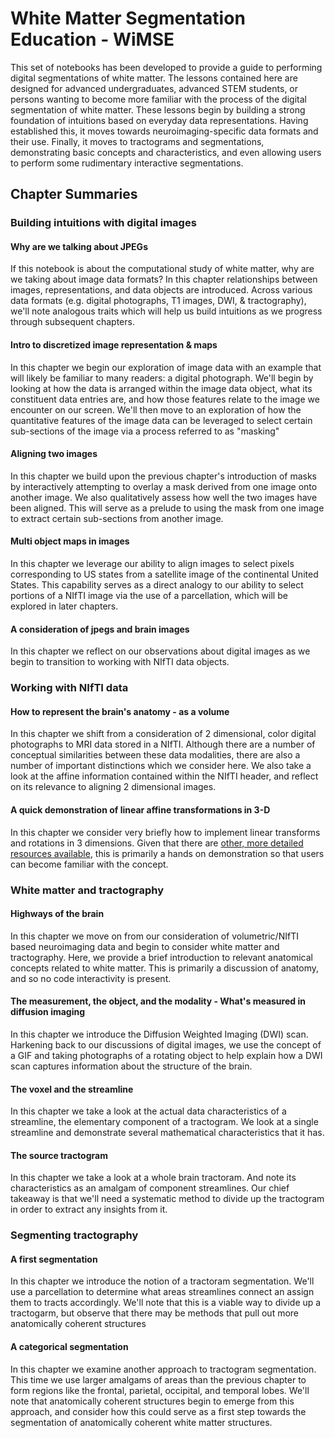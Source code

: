 # White Matter Segmentation Education - WiMSE

This set of notebooks has been developed to provide a guide to performing digital segmentations of white matter.  The lessons contained here are designed for advanced undergraduates, advanced STEM students, or persons wanting to become more familiar with the process of the digital segmentation of white matter.  These lessons begin by building a strong foundation of intuitions based on everyday data representations.  Having established this, it moves towards neuroimaging-specific data formats and their use.  Finally, it moves to tractograms and segmentations, demonstrating basic concepts and characteristics, and even allowing users to perform some rudimentary interactive segmentations. 

## Chapter Summaries 
 
### Building intuitions with digital images

#### Why are we talking about JPEGs

If this notebook is about the computational study of white matter, why are we taking about image data formats? In this chapter relationships between images, representations, and data objects are introduced. Across various data formats (e.g. digital photographs, T1 images, DWI, & tractography), we'll note analogous traits which will help us build intuitions as we progress through subsequent chapters.

#### Intro to discretized image representation & maps

In this chapter we begin our exploration of image data with an example that will likely be familiar to many readers: a digital photograph. We'll begin by looking at how the data is arranged within the image data object, what its constituent data entries are, and how those features relate to the image we encounter on our screen.  We'll then move to an exploration of how the quantitative features of the image data can be leveraged to select certain sub-sections of the image via a process referred to as "masking"

#### Aligning two images

In this chapter we build upon the previous chapter's introduction of masks by interactively attempting to overlay a mask derived from one image onto another image.  We also qualitatively assess how well the two images have been aligned. This will serve as a prelude to using the mask from one image to extract certain sub-sections from another image.

#### Multi object maps in images

In this chapter we leverage our ability to align images to select pixels corresponding to US states from a satellite image of the continental United States.  This capability serves as a direct analogy to our ability to select portions of a NIfTI image via the use of a parcellation, which will be explored in later chapters.

#### A consideration of jpegs and brain images

In this chapter we reflect on our observations about digital images as we begin to transition to working with NIfTI data objects.

### Working with NIfTI data

#### How to represent the brain's anatomy - as a volume

In this chapter we shift from a consideration of 2 dimensional, color digital photographs to MRI data stored in a NIfTI.  Although there are a number of conceptual similarities between these data modalities, there are also a number of important distinctions which we consider here.  We also take a look at the affine information contained within the NIfTI header, and reflect on its relevance to aligning 2 dimensional images.

#### A quick demonstration of linear affine transformations in 3-D

In this chapter we consider very briefly how to implement linear transforms and rotations in 3 dimensions.  Given that there are [other, more detailed resources available](https://nipy.org/nibabel/coordinate_systems.html), this is primarily a hands on demonstration so that users can become familiar with the concept.

### White matter and tractography

#### Highways of the brain

In this chapter we move on from our consideration of volumetric/NIfTI based neuroimaging data and begin to consider white matter and tractography.  Here, we provide a brief introduction to relevant anatomical concepts related to white matter.  This is primarily a discussion of anatomy, and so no code interactivity is present.

#### The measurement, the object, and the modality - What's measured in diffusion imaging

In this chapter we introduce the Diffusion Weighted Imaging (DWI) scan.  Harkening back to our discussions of digital images, we use the concept of a GIF and taking photographs of a rotating object to help explain how a DWI scan captures information about the structure of the brain.

#### The voxel and the streamline

In this chapter we take a look at the actual data characteristics of a streamline, the elementary component of a tractogram.  We look at a single streamline and demonstrate several mathematical characteristics that it has.  

#### The source tractogram

In this chapter we take a look at a whole brain tractoram.  And note its characteristics as an amalgam of component streamlines.  Our chief takeaway is that we'll need a systematic method to divide up the tractogram in order to extract any insights from it.

### Segmenting tractography

#### A first segmentation

In this chapter we introduce the notion of a tractoram segmentation.  We'll use a parcellation to determine what areas streamlines connect an assign them to tracts accordingly. We'll note that this is a viable way to divide up a tractogarm, but observe that there may be methods that pull out more anatomically coherent structures

#### A categorical segmentation

In this chapter we examine another approach to tractogram segmentation.  This time we use larger amalgams of areas than the previous chapter to form regions like the frontal, parietal, occipital, and temporal lobes.  We'll note that anatomically coherent structures begin to emerge from this approach, and consider how this could serve as a first step towards the segmentation of anatomically coherent white matter structures.
